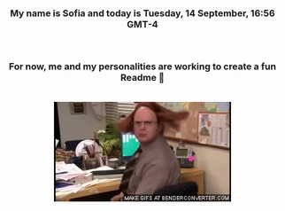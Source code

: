 


<div align="center">
<h3 >My name is Sofia and today is Tuesday, 14 September, 16:56 GMT-4</h3><br>
<h3 >For now, me and my personalities are working to create a fun Readme 👋
</h3><br>
<img src='img/dwight.gif' alt='working...'/>
</div>
